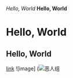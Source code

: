 *Hello, World*
**Hello, World**
# Hello, World
## Hello, World
[link](https://www.bilibili.com/video/BV1ZY4y1F77n/?spm_id_from=333.999.0.0)
![image]
(![恶人组](https://user-images.githubusercontent.com/114268165/192676899-ab92b91b-6375-4cf4-9204-4f90dc843762.JPEG)
